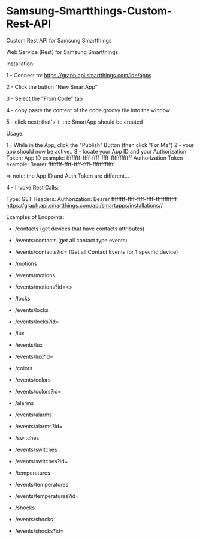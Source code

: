 # Samsung-Smartthings-Custom-Rest-API
Custom Rest API for Samsung Smartthings

Web Service (Rest) for Samsung Smartthings

Installation:

1 - Connect to: https://graph.api.smartthings.com/ide/apps

2 - Click the button "New SmartApp"

3 - Select the "From Code" tab

4 - copy paste the content of the code.groovy file into the window

5 - click next: that's it, the SmartApp should be created

Usage:

1 - While in the App, click the "Publish" Button (then click "For Me")
2 - your app should now be active.. 
3 - locate your App ID and your Authorization Token:
  App ID example: ffffffff-ffff-ffff-ffff-ffffffffffff
  Authorization Token example: Bearer ffffffff-ffff-ffff-ffff-ffffffffffff
  
  => note: the App ID and Auth Token are different...
  
4 - Invoke Rest Calls:

  Type: GET
  Headers:
    Authorization: Bearer ffffffff-ffff-ffff-ffff-ffffffffffff
  https://graph.api.smartthings.com/api/smartapps/installations/<APP ID>/<End Point>

Examples of Endpoints:

  * /contacts                         (get devices that have contacts attributes)
  * /events/contacts                  (get all contact type events)
  * /events/contacts?id=<Device ID>   (Get all Contact Events for 1 specific device)
  
  * /motions
  * /events/motions
  * /events/motions?id=<<Device ID>>
  
  * /locks
  * /events/locks
  * /events/locks?id=<Device ID>
  
  * /lux
  * /events/lux
  * /events/lux?id=<Device ID>
  
  * /colors
  * /events/colors
  * /events/colors?id=<Device ID>
  
  * /alarms
  * /events/alarms
  * /events/alarms?id=<Device ID>
  
  * /switches
  * /events/switches
  * /events/switches?id=<Device ID>
  
  * /temperatures
  * /events/temperatures
  * /events/temperatures?id=<Device ID>
  
  * /shocks
  * /events/shocks
  * /events/shocks?id=<Device ID>
  
 
